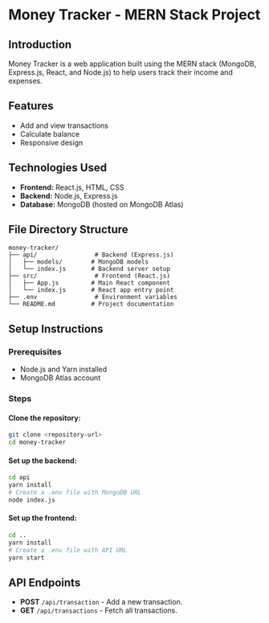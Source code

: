 # Money Tracker - MERN Stack Project

## Introduction
Money Tracker is a web application built using the MERN stack (MongoDB, Express.js, React, and Node.js) to help users track their income and expenses.

## Features
- Add and view transactions
- Calculate balance
- Responsive design

## Technologies Used
- **Frontend:** React.js, HTML, CSS
- **Backend:** Node.js, Express.js
- **Database:** MongoDB (hosted on MongoDB Atlas)

## File Directory Structure
```
money-tracker/
├── api/                # Backend (Express.js)
│   ├── models/        # MongoDB models
│   └── index.js       # Backend server setup
├── src/                # Frontend (React.js)
│   ├── App.js         # Main React component
│   └── index.js       # React app entry point
├── .env                # Environment variables
└── README.md          # Project documentation
```

## Setup Instructions

### Prerequisites
- Node.js and Yarn installed
- MongoDB Atlas account

### Steps
#### Clone the repository:
```bash
git clone <repository-url>
cd money-tracker
```

#### Set up the backend:
```bash
cd api
yarn install
# Create a .env file with MongoDB URL
node index.js
```

#### Set up the frontend:
```bash
cd ..
yarn install
# Create a .env file with API URL
yarn start
```

## API Endpoints
- **POST** `/api/transaction` - Add a new transaction.
- **GET** `/api/transactions` - Fetch all transactions.


